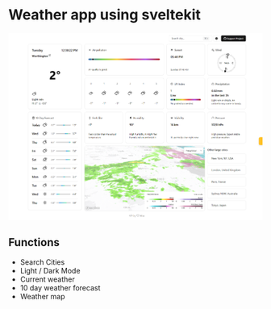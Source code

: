 # Weather app using sveltekit

![Weather app](https://raw.githubusercontent.com/maxjerry0107/sveltekit-weather-app/main/screenshot.png)

## Functions

- Search Cities
- Light / Dark Mode
- Current weather
- 10 day weather forecast
- Weather map
